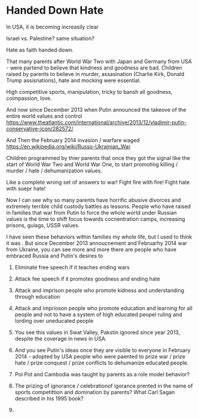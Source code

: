 # Handed Down Hate

In USA, it is becoming increasily clear

Israel vs. Palestine? same situation?

Hate as faith handed down.

That many parents after World War Two with Japan and Germany from USA - were partend to believe that kindness and goodness are bad. Children raised by parents to believe in murder, assasination (Charlie Kirk, Donald Trump assisnations), hate and mocking were essential.

High competitive sports, manipulation, tricky to bansh all goodness, coimpassion, love.

And now since December 2013 when Putin announced the takeove of the entire world values and control https://www.theatlantic.com/international/archive/2013/12/vladimir-putin-conservative-icon/282572/

And Then the February 2014 invasion / warfare waged https://en.wikipedia.org/wiki/Russo-Ukrainian_War

Children programmed by thier parents that once they got the signal like the start of World War Two and World War One, to start promoting killing / murder / hate / dehumanization values.

Like a complete wrong set of answers to war! Fight fire with fire! Fight hate with suepr hate! 

Now I can see why so many parents have horrific abusive divorces and extremely terrible child custody battles as lessons. People who have raised in families that war from Putin to force the whole world under Russian values is the time to shift focus towards cocnentration camps, increasing prisons, gulags, USSR values.

I have seen these behaviors within families my whole life, but I used to think it was . But since December 2013 annoucnement and Februarhy 2014 war from Ukraine, you can see more and more there are people who have embraced Russia and Putin's desires to 

1. Eliminate free speech if it teaches ending wars

2. Attack fee speech if it promotes goodness and ending hate

3. Attack and imprison people who promote kidness and understanding through education

4. Attack and imprioson people who promote education and learning for all people and not to have a system of high educated peopel ruling and lording over uneducated people

5. You see this values in Swat Valley, Pakstin ignored since year 2013, despite the coverage in news in USA.

6. And you see Putin's ideas once they are visible to everyone in February 2014 - adopted by USA people who were paented to prize war / prize hate / prize conquest / prize conflicts to dehumanize educated people.

7. Poi Pot and Cambodia was taught by parents as a role model behavior?

8. The prizing of ignorance / celebrationof igorance prented in the name of sports competittion and domination by parents? What Carl Sagan described in his 1995 book?

9. 
